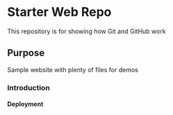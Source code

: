 # Starter Web Repo

This repository is for showing how Git and GitHub work

## Purpose

Sample website with plenty of files for demos

### Introduction

#### Deployment

